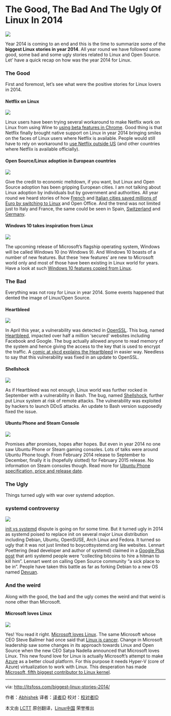 The Good, The Bad And The Ugly Of Linux In 2014
================================================================================
![](http://itsfoss.itsfoss.netdna-cdn.com/wp-content/uploads/2014/12/Buggest_Linux_Stories.jpeg)

Year 2014 is coming to an end and this is the time to summarize some of the **biggest Linux stories in year 2014**. All year round we have followed some good, some bad and some ugly stories related to Linux and Open Source. Let’ have a quick recap on how was the year 2014 for Linux.

### The Good ###

First and foremost, let’s see what were the positive stories for Linux lovers in 2014.

#### Netflix on Linux ####

![](http://itsfoss.itsfoss.netdna-cdn.com/wp-content/uploads/2014/12/netflix-linux.jpg)

Linux users have been trying several workaround to make Netflix work on Linux from using Wine to [using beta features in Chrome][1]. Good thing is that Netflix finally brought native support on Linux in year 2014 bringing smiles on the faces of Linux users where Netflix is available. People would still have to rely on workaround to [use Netflix outside US][2] (and other countries where Netflix is available officially).

#### Open Source/Linux adoption in European countries ####

![](http://itsfoss.itsfoss.netdna-cdn.com/wp-content/uploads/2014/12/OpenSource_World.jpg)

Give the credit to economic meltdown, if you want, but Linux and Open Source adoption has been gripping European cities. I am not talking about Linux adoption by individuals but by government and authorities. All year round we heard stories of how [French][3] and [Italian cities saved millions of Euro by switching to Linux][4] and Open Office. And the trend was not limited just to Italy and France, the same could be seen in Spain, [Switzerland][5] and [Germany][6].

#### Windows 10 takes inspiration from Linux ####

![](http://itsfoss.itsfoss.netdna-cdn.com/wp-content/uploads/2014/10/Windows10_Linux.jpg)

The upcoming release of Microsoft’s flagship operating system, Windows will be called Windows 10 (no Windows 9). And Windows 10 boasts of a number of new features. But these ‘new features’ are new to Microsoft world only and most of those have been existing in Linux world for years. Have a look at such [Windows 10 features copied from Linux][7].

### The Bad ###

Everything was not rosy for Linux in year 2014. Some events happened that dented the image of Linux/Open Source.

#### Heartbleed ####

![](http://itsfoss.itsfoss.netdna-cdn.com/wp-content/uploads/2014/12/heartbleed-bug.jpg)

In April this year, a vulnerability was detected in [OpenSSL][8]. This bug, named [Heartbleed][9], impacted over half a million ‘secured’ websites including Facebook and Google. The bug actually allowed anyone to read memory of the system and hence giving the access to the key that is used to encrypt the traffic. A [comic at xkcd explains the Heartbleed][10] in easier way. Needless to say that this vulnerability was fixed in an update to OpenSSL.

#### Shellshock ####

![](http://itsfoss.itsfoss.netdna-cdn.com/wp-content/uploads/2014/09/shellshock_Linux_check.jpeg)

As if Heartbleed was not enough, Linux world was further rocked in September with a vulnerability in Bash. The bug, named [Shellshock][11], further put Linux system at risk of remote attacks. The vulnerability was exploited by hackers to launch DDoS attacks. An update to Bash version supposedly fixed the issue.

#### Ubuntu Phone and Steam Console ####

![](http://itsfoss.itsfoss.netdna-cdn.com/wp-content/uploads/2014/12/Ubuntu_phone.png)

Promises after promises, hopes after hopes. But even in year 2014 no one saw Ubuntu Phone or Steam gaming consoles. Lots of talks were around Ubuntu Phone tough. From February 2014 release to September to December, finally it is (hopefully slotted) for February 2015 release. No information on Steam consoles though. Read more for [Ubuntu Phone specification, price and release date][12].

### The Ugly ###

Things turned ugly with war over systemd adoption.

### systemd controversy ###

![](http://itsfoss.itsfoss.netdna-cdn.com/wp-content/uploads/2014/12/Systemd_everywhere.jpg)

[init vs systemd][13] dispute is going on for some time. But it turned ugly in 2014 as systemd poised to replace init on several major Linux distribution including Debian, Ubuntu, OpenSUSE, Arch Linux and Fedora. It turned so ugly that it was not just limited to boycottsystemd.org like websites. Lennart Poettering (lead developer and author of systemd) claimed in a [Google Plus post][14] that anti systemd people were “collecting bitcoins to hire a hitman to kill him”. Lennart went on calling Open Source community “a sick place to be in”. People have taken this battle as far as forking Debian to a new OS named [Devuan][15].

### And the weird ###

Along with the good, the bad and the ugly comes the weird and that weird is none other than Microsoft.

#### Microsoft loves Linux ####

![](http://itsfoss.itsfoss.netdna-cdn.com/wp-content/uploads/2014/12/Microsoft_Loves_Linux.png)

Yes! You read it right. [Microsoft loves Linux][16]. The same Microsoft whose CEO Steve Ballmer had once said that [Linux is cancer][17]. Change in Microsoft leadership saw some changes in its approach towards Linux and Open Source when the new CEO Satya Nadella announced that Microsoft loves Linux. This new found love for Linux is actually Microsoft’s attempt to make [Azure][18] as a better cloud platform. For this purpose it needs Hyper-V (core of Azure) virtualization to work with Linux. This desperation has made [Microsoft, fifth biggest contributor to Linux kernel][19].

--------------------------------------------------------------------------------

via: http://itsfoss.com/biggest-linux-stories-2014/

作者：[Abhishek][a]
译者：[译者ID](https://github.com/译者ID)
校对：[校对者ID](https://github.com/校对者ID)

本文由 [LCTT](https://github.com/LCTT/TranslateProject) 原创翻译，[Linux中国](http://linux.cn/) 荣誉推出

[a]:http://itsfoss.com/author/Abhishek/
[1]:http://itsfoss.com/watch-netflix-in-ubuntu-14-04/
[2]:http://itsfoss.com/easiest-watch-netflix-hulu-usa/
[3]:http://itsfoss.com/french-city-toulouse-saved-1-million-euro-libreoffice/
[4]:http://itsfoss.com/italian-city-turin-open-source/
[5]:http://itsfoss.com/170-primary-public-schools-geneva-switch-ubuntu/
[6]:http://itsfoss.com/german-town-gummersbach-completes-switch-open-source/
[7]:http://itsfoss.com/windows-10-inspired-linux/
[8]:http://en.wikipedia.org/wiki/OpenSSL
[9]:http://heartbleed.com/
[10]:http://xkcd.com/1354/
[11]:http://itsfoss.com/linux-shellshock-check-fix/
[12]:http://itsfoss.com/ubuntu-phone-specification-release-date-pricing/
[13]:http://www.tecmint.com/systemd-replaces-init-in-linux/
[14]:https://plus.google.com/+LennartPoetteringTheOneAndOnly/posts/J2TZrTvu7vd
[15]:http://debianfork.org/
[16]:http://thenewstack.io/microsoft-professes-love-for-linux-adds-support-for-coreos-cloudera-and-host-of-new-features/
[17]:http://www.theregister.co.uk/2001/06/02/ballmer_linux_is_a_cancer/
[18]:http://azure.microsoft.com/en-us/
[19]:http://www.zdnet.com/article/top-five-linux-contributor-microsoft/